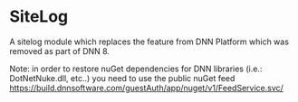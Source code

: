 # SiteLog
A sitelog module which replaces the feature from DNN Platform which was removed as part of DNN 8.

Note: in order to restore nuGet dependencies for DNN libraries (i.e.: DotNetNuke.dll, etc..) you need to use the public nuGet feed https://build.dnnsoftware.com/guestAuth/app/nuget/v1/FeedService.svc/
